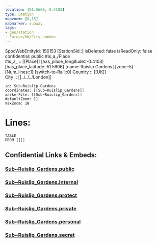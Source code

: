 ```yaml
---
location: [51.5606,-0.4103] 
type: Station 
mapzoom: [8,15] 
mapmarker: subway 
tags:
- geo/station
- Europe/UK/City~London
---
```

SpocWebEntityId: 156153
[StationSId::] 
isDeleted: false
isReadOnly: false
confidential: public
#is_a_/Place  
#is_a_ :: [[Place]] 
[has_place_longitude::-0.4103] 
[has_place_latitude::51.5606] 
[name::Ruislip Gardens] 
[zone::5] 
[Num_lines::1] 
[switch-to-Rail::0] 
Country :: [[UK]]  
City :: [[../../../London]]  


```leaflet
id: Sub~Ruislip_Gardens
coordinates: [[Sub~Ruislip_Gardens]] 
markerFile: [[Sub~Ruislip_Gardens]] 
defaultZoom: 11 
maxZoom: 18
```


# Lines: 
```dataview
TABLE 
FROM [[]] 
```


## Confidential Links & Embeds: 

### [Sub~Ruislip_Gardens.public](/_public/\Earth\Continent\Europe\Europe~North\UK\England\Regions~England\London,Greater\cities~GreaterLondon\Underground\StationSub~Ruislip_Gardens.public.md) 

### [Sub~Ruislip_Gardens.internal](/_internal/\Earth\Continent\Europe\Europe~North\UK\England\Regions~England\London,Greater\cities~GreaterLondon\Underground\StationSub~Ruislip_Gardens.internal.md) 

### [Sub~Ruislip_Gardens.protect](/_protect/\Earth\Continent\Europe\Europe~North\UK\England\Regions~England\London,Greater\cities~GreaterLondon\Underground\StationSub~Ruislip_Gardens.protect.md) 

### [Sub~Ruislip_Gardens.private](/_private/\Earth\Continent\Europe\Europe~North\UK\England\Regions~England\London,Greater\cities~GreaterLondon\Underground\StationSub~Ruislip_Gardens.private.md) 

### [Sub~Ruislip_Gardens.personal](/_personal/\Earth\Continent\Europe\Europe~North\UK\England\Regions~England\London,Greater\cities~GreaterLondon\Underground\StationSub~Ruislip_Gardens.personal.md) 

### [Sub~Ruislip_Gardens.secret](/_secret/\Earth\Continent\Europe\Europe~North\UK\England\Regions~England\London,Greater\cities~GreaterLondon\Underground\StationSub~Ruislip_Gardens.secret.md)

